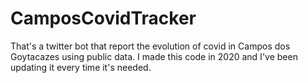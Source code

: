 # CamposCovidTracker
That's a twitter bot that report the evolution of covid in Campos dos Goytacazes using public data. I made this code in 2020 and I've been updating it every time it's needed.
